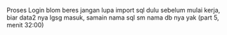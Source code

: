 Proses Login blom beres
    jangan lupa import sql dulu sebelum mulai kerja, biar data2 nya lgsg masuk, samain nama sql sm nama db nya yak
  (part 5, menit 32:00)
